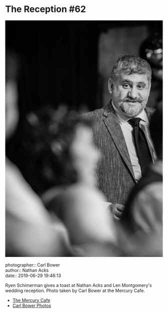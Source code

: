 # The Reception #62

![Ryen Schimerman toasts Nathan Acks and Len Montgomery](assets/2019-06-29-set-3-the-reception-62.webp)

photographer:: Carl Bower  
author:: Nathan Acks  
date:: 2019-06-29 19:46:13

Ryen Schimerman gives a toast at Nathan Acks and Len Montgomery's wedding reception. Photo taken by Carl Bower at the Mercury Cafe.

* [The Mercury Cafe](http://mercurycafe.com)
* [Carl Bower Photos](https://carlbowerphotos.com)
